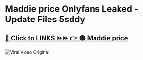 
 # Maddie price Onlyfans Leaked - Update Files 5sddy

## <h2><a href="https://clipsfans.com/Maddie_price&ref=git">🔗 Click to LINKS ⏩⏩ 👉 🟢 Maddie price </a></h2>

<a href="https://clipsfans.com/Maddie_price&ref=git" rel="nofollow" data-target="animated-image.originalLink"><img src="https://i.ibb.co.com/xMMVF88/686577567.gif" alt="Viral Video Original" style="max-width: 100%; display: inline-block;" data-target="animated-image.originalImage"></a>

